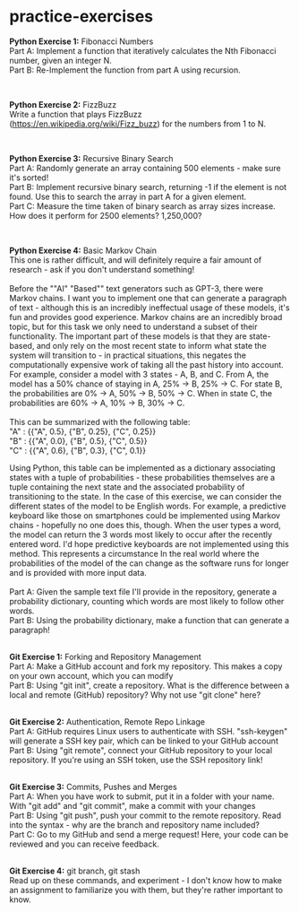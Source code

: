 # practice-exercises

**Python Exercise 1:** Fibonacci Numbers
<br>
Part A: Implement a function that iteratively calculates the Nth Fibonacci number, given an integer N.
<br>
Part B: Re-Implement the function from part A using recursion.


<br>

**Python Exercise 2:** FizzBuzz
<br>
Write a function that plays FizzBuzz (https://en.wikipedia.org/wiki/Fizz_buzz) for the numbers from 1 to N.


<br>

**Python Exercise 3:** Recursive Binary Search
<br>
Part A: Randomly generate an array containing 500 elements - make sure it's sorted!
<br>
Part B: Implement recursive binary search, returning -1 if the element is not found. Use this to search the array in part A for a given element.
<br>
Part C: Measure the time taken of binary search as array sizes increase. How does it perform for 2500 elements? 1,250,000?

<br>

**Python Exercise 4:** Basic Markov Chain
<br>
This one is rather difficult, and will definitely require a fair amount of research - ask if you don't understand something!
<br>
<br>
Before the ""AI" "Based"" text generators such as GPT-3, there were Markov chains. I want you to implement one that can generate a paragraph of text - although this is an incredibly ineffectual usage of these models, it's fun and provides good experience. Markov chains are an incredibly broad topic, but for this task we only need to understand a subset of their functionality. The important part of these models is that they are state-based, and only rely on the most recent state to inform what state the system will transition to - in practical situations, this negates the computationally expensive work of taking all the past history into account. For example, consider a model with 3 states - A, B, and C. From A, the model has a 50% chance of staying in A, 25% -> B, 25% -> C. For state B, the probabilities are 0% -> A, 50% -> B, 50% -> C.  When in state C, the probabilities are 60% -> A, 10% -> B, 30% -> C.
<br>
<br>
This can be summarized with the following table:
<br>
"A" : {{"A", 0.5}, {"B", 0.25}, {"C", 0.25}}
<br>
"B" : {{"A", 0.0}, {"B", 0.5}, {"C", 0.5}}
<br>
"C" : {{"A", 0.6}, {"B", 0.3}, {"C", 0.1}}
<br>


Using Python, this table can be implemented as a dictionary associating states with a tuple of probabilities - these probabilities themselves are a tuple containing the next state and the associated probability of transitioning to the state. In the case of this exercise, we can consider the different states of the model to be English words. For example, a predictive keyboard like those on smartphones could be implemented using Markov chains - hopefully no one does this, though. When the user types a word, the model can return the 3 words most likely to occur after the recently entered word. I'd hope predictive keyboards are not implemented using this method. This represents a circumstance In the real world where the probabilities of the model of the can change as the software runs for longer and is provided with more input data.
<br>
<br>
Part A: Given the sample text file I'll provide in the repository, generate a probability dictionary, counting which words are most likely to follow other words.
<br>
Part B: Using the probability dictionary, make a function that can generate a paragraph!
<br>
<br>
 
 

**Git Exercise 1:** Forking and Repository Management
<br>
Part A: Make a GitHub account and fork my repository. This makes a copy on your own account, which you can modify
<br>
Part B: Using "git init", create a repository. What is the difference between a local and remote (GitHub) repository? Why not use "git clone" here?
<br>
<br>

**Git Exercise 2:** Authentication, Remote Repo Linkage
<br>
Part A: GitHub requires Linux users to authenticate with SSH. "ssh-keygen" will generate a SSH key pair, which can be linked to your GitHub account
<br>
Part B: Using "git remote", connect your GitHub repository to your local repository. If you're using an SSH token, use the SSH repository link!
<br>
<br>

**Git Exercise 3:** Commits, Pushes and Merges
<br>
Part A: When you have work to submit, put it in a folder with your name. With "git add" and "git commit", make a commit with your changes
<br>
Part B: Using "git push", push your commit to the remote repository. Read into the syntax - why are the branch and repository name included?
<br>
Part C: Go to my GitHub and send a merge request! Here, your code can be reviewed and you can receive feedback.
<br>
<br>

**Git Exercise 4:** git branch, git stash
<br>
Read up on these commands, and experiment - I don't know how to make an assignment to familiarize you with them, but they're rather important to know.

